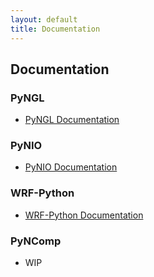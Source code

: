 ```yaml
---
layout: default
title: Documentation
---
```


## Documentation

### PyNGL
* [PyNGL Documentation](https://www.pyngl.ucar.edu/)

### PyNIO
* [PyNIO Documentation](https://www.pyngl.ucar.edu/Nio.shtml)

### WRF-Python
* [WRF-Python Documentation](https://wrf-python.readthedocs.io/en/latest/)

### PyNComp
* WIP
